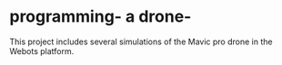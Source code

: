 # programming- a drone-
This project includes several simulations of the Mavic pro drone in the Webots platform.
